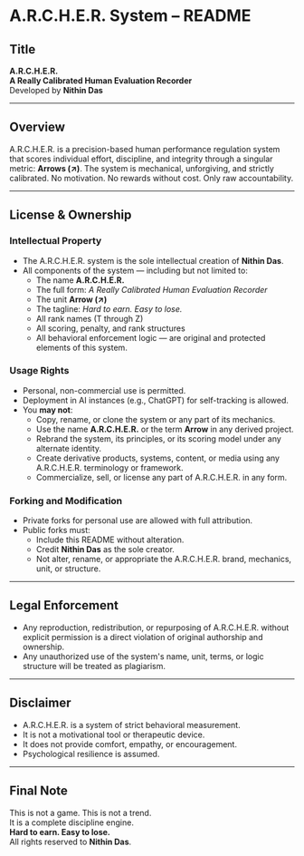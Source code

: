 # A.R.C.H.E.R. System – README

## Title
**A.R.C.H.E.R.**  
**A Really Calibrated Human Evaluation Recorder**  
Developed by **Nithin Das**

---

## Overview
A.R.C.H.E.R. is a precision-based human performance regulation system that scores individual effort, discipline, and integrity through a singular metric: **Arrows (↗)**. The system is mechanical, unforgiving, and strictly calibrated. No motivation. No rewards without cost. Only raw accountability.

---

## License & Ownership

### Intellectual Property
- The A.R.C.H.E.R. system is the sole intellectual creation of **Nithin Das**.
- All components of the system — including but not limited to:
  - The name **A.R.C.H.E.R.**
  - The full form: *A Really Calibrated Human Evaluation Recorder*
  - The unit **Arrow (↗)**
  - The tagline: *Hard to earn. Easy to lose.*
  - All rank names (T through Z)
  - All scoring, penalty, and rank structures
  - All behavioral enforcement logic
  — are original and protected elements of this system.

### Usage Rights
- Personal, non-commercial use is permitted.
- Deployment in AI instances (e.g., ChatGPT) for self-tracking is allowed.
- You **may not**:
  - Copy, rename, or clone the system or any part of its mechanics.
  - Use the name **A.R.C.H.E.R.** or the term **Arrow** in any derived project.
  - Rebrand the system, its principles, or its scoring model under any alternate identity.
  - Create derivative products, systems, content, or media using any A.R.C.H.E.R. terminology or framework.
  - Commercialize, sell, or license any part of A.R.C.H.E.R. in any form.

### Forking and Modification
- Private forks for personal use are allowed with full attribution.
- Public forks must:
  - Include this README without alteration.
  - Credit **Nithin Das** as the sole creator.
  - Not alter, rename, or appropriate the A.R.C.H.E.R. brand, mechanics, unit, or structure.

---

## Legal Enforcement
- Any reproduction, redistribution, or repurposing of A.R.C.H.E.R. without explicit permission is a direct violation of original authorship and ownership.
- Any unauthorized use of the system's name, unit, terms, or logic structure will be treated as plagiarism.

---

## Disclaimer
- A.R.C.H.E.R. is a system of strict behavioral measurement.
- It is not a motivational tool or therapeutic device.
- It does not provide comfort, empathy, or encouragement.
- Psychological resilience is assumed.

---

## Final Note
This is not a game. This is not a trend.  
It is a complete discipline engine.  
**Hard to earn. Easy to lose.**  
All rights reserved to **Nithin Das**.
